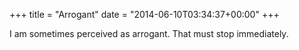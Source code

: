 +++
title = "Arrogant"
date = "2014-06-10T03:34:37+00:00"
+++

I am sometimes perceived as arrogant. That must stop immediately.
			